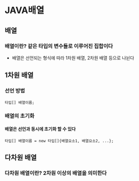 # JAVA배열

## 배열
### 배열이란? 같은 타입의 변수들로 이루어진 집합이다
* 배열은 선언되는 형식에 따라 1차원 배열, 2차원 배열 등으로 나뉜다

## 1차원 배열
### 선언 방법
```
타입[] 배열이름;
```

### 배열의 초기화
#### 배열은 선언과 동시에 초기화 할 수 있다
```
타입[] 배열이름 = new 타입[]{배열요소1, 배열요소2, ...};
```

## 다차원 배열
### 다차원 배열이란? 2차원 이상의 배열을 의미한다
